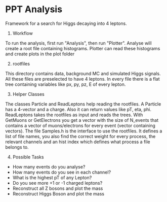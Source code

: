 # PPT Analysis
Framework for a search for Higgs decaying into 4 leptons.

1) Workflow

To run the analysis, first run "Analysis", then run "Plotter".
Analyse will create a root file containing histograms.
Plotter can read these histograms and create plots in the plot folder


2) rootfiles

This directory contains data, background MC and simulated Higgs signals.
All these files are preselected to have 4 leptons.
In every file there is a flat tree containing variables like px, py, pz, E of every lepton.


3) Helper Classes

The classes Particle and ReadLeptons help reading the rootfiles.
A Particle has a 4-vector and a charge. Also it can return values like pT, eta, phi.
ReadLeptons takes the rootfiles as input and reads the trees.
With GetMuons or GetElectrons you get a vector with the size of N_events that contains a vector of muons/electrons for every event (vector containing vectors).
The file Samples.h is the interface to use the rootfiles.
It defines a list of file names, you also find the correct weight for every process, the relevant channels and an hist index which defines what process a file belongs to.

4) Possible Tasks

- How many events do you analyse?
- How many events do you see in each channel?
- What is the highest pT of any Lepton?
- Do you see more +1 or -1 charged leptons?
- Reconstruct all Z bosons and plot the mass
- Reconstruct Higgs Boson and plot the mass
